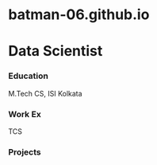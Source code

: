# batman-06.github.io
# Data Scientist

### Education
M.Tech CS, ISI Kolkata

### Work Ex
TCS

### Projects
